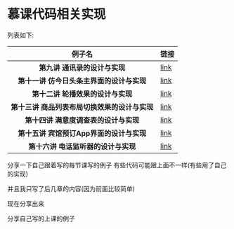 # 慕课代码相关实现

列表如下:

|                    例子名                     | 链接                      |
| :-------------------------------------------: | ------------------------- |
|         **第九讲 通讯录的设计与实现**         | [link](Conact/)           |
|   **第十一讲 仿今日头条主界面的设计与实现**   | [link](ToutiaoJava/)      |
|       **第十二讲 轮播效果的设计与实现**       | [link](BannerJava/)       |
| **第十三讲 商品列表布局切换效果的设计与实现** | [link](ShopListJava/)     |
|     **第十四讲 满意度调查表的设计与实现**     | [link](SatisfactionJava/) |
|   **第十五讲 宾馆预订App界面的设计与实现**    | [link](HotelJava/)        |
|      **第十六讲 电话监听器的设计与实现**      | [link](ListenPhoneJava/)  |

分享一下自己跟着写的每节课写的例子 有些代码可能跟上面不一样(有些用了自己的实现)

并且我只写了后几章的内容(因为前面比较简单)

现在分享出来

分享自己写的上课的例子